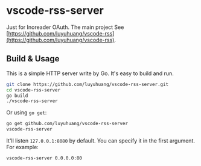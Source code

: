 # vscode-rss-server

Just for Inoreader OAuth. The main project See [https://github.com/luyuhuang/vscode-rss](https://github.com/luyuhuang/vscode-rss).

## Build & Usage

This is a simple HTTP server write by Go. It's easy to build and run.

```sh
git clone https://github.com/luyuhuang/vscode-rss-server.git
cd vscode-rss-server
go build
./vscode-rss-server
```

Or using `go get`:

```sh
go get github.com/luyuhuang/vscode-rss-server
vscode-rss-server
```

It'll listen `127.0.0.1:8080` by default. You can specify it in the first argument. For example:

```sh
vscode-rss-server 0.0.0.0:80
```
